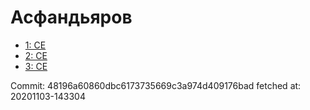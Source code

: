 # Асфандьяров
- [1: CE](1.md)
- [2: CE](2.md)
- [3: CE](3.md)

Commit: 48196a60860dbc6173735669c3a974d409176bad
 fetched at: 20201103-143304
